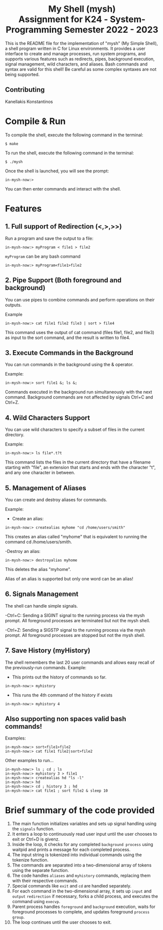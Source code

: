 # <div align="center"> My Shell (mysh)<br/> Assignment for Κ24 - System-Programming Semester 2022 - 2023

This is the README file for the implementation of "mysh" (My Simple Shell), a shell program written in C for Linux environments. It provides a user interface to create and manage processes, run system programs, and supports various features such as redirects, pipes, background execution, signal management, wild characters, and aliases. Bash commands and syntax are valid for this shell! Be careful as some complex syntaxes are not being supported.

## Contributing

Kanellakis Konstantinos

# Compile & Run

To compile the shell, execute the following command in the terminal:

`$ make`

To run the shell, execute the following command in the terminal:

`$ ./mysh`

Once the shell is launched, you will see the prompt:

`in-mysh-now:>`

You can then enter commands and interact with the shell.

# Features

## 1. Full support of Redirection (<,>,>>)

Run a program and save the output to a file:

```
in-mysh-now:> myProgram < file1 > file2
```

`myProgram` can be any bash command

```
in-mysh-now:> myProgram<file1>file2
```

## 2. Pipe Support (Both foreground and background)

You can use pipes to combine commands and perform operations on their outputs.

Example

```
in-mysh-now:> cat file1 file2 file3 | sort > file4
```

This command uses the output of cat command (files file1, file2, and file3) as input to the sort command, and the result is written to file4.

## 3. Execute Commands in the Background

You can run commands in the background using the & operator.

Example:

```
in-mysh-now:> sort file1 &; ls &;
```

Commands executed in the background run simultaneously with the next command. Background commands are not affected by signals Ctrl+C and Ctrl+Z.

## 4. Wild Characters Support

You can use wild characters to specify a subset of files in the current directory.

Example:

```
in-mysh-now:> ls file*.t?t
```

This command lists the files in the current directory that have a filename starting with "file", an extension that starts and ends with the character "t", and any one character in between.

## 5. Management of Aliases

You can create and destroy aliases for commands.

Example:

- Create an alias:

```
in-mysh-now:> createalias myhome "cd /home/users/smith"
```

This creates an alias called "myhome" that is equivalent to running the command cd /home/users/smith.

-Destroy an alias:

```
in-mysh-now:> destroyalias myhome
```

This deletes the alias "myhome".

Alias of an alias is supported but only one word can be an alias!

## 6. Signals Management

The shell can handle simple signals.

-Ctrl+C: Sending a SIGINT signal to the running process via the mysh prompt. All foreground processes are terminated but not the mysh shell.

-Ctrl+Z: Sending a SIGSTP signal to the running process via the mysh prompt. All foreground processes are stopped but not the mysh shell.

## 7. Save History (myHistory)

The shell remembers the last 20 user commands and allows easy recall of the previously-run commands.
Example:

- This prints out the history of commands so far.

```
in-mysh-now:> myhistory
```

- This runs the 4th command of the history if exists

```
in-mysh-now:> myhistory 4
```

## Also supporting non spaces valid bash commands!

Examples:

```
in-mysh-now:> sort<file1>file2
in-mysh-now:> cat file1 file2|sort>file2
```

Other examples to run...

```
in-mysh-now:> ls ; cd ; ls
in-mysh-now:> myhistory 3 > file1
in-mysh-now:> createalias hd "ls -l"
in-mysh-now:> hd
in-mysh-now:> cd ; history 3 ; hd
in-mysh-now:> cat file1 ; sort file2 & sleep 10
```

# Brief summary of the code provided

1. The main function initializes variables and sets up signal handling using the `signals` function.
2. It enters a loop to continuously read user input until the user chooses to exit or Ctrl+D is givenz.
3. Inside the loop, it checks for any completed `background process` using waitpid and prints a message for each completed process.
4. The input string is tokenized into individual commands using the tokenize function.
5. The commands are separated into a two-dimensional array of tokens using the separate function.
6. The code handles `aliases` and `myhistory` commands, replacing them with their respective commands.
7. Special commands like `exit` and `cd` are handled separately.
8. For each command in the two-dimensional array, it sets up `input` and `output` `redirection` if necessary, forks a child process, and executes the command using `execvp`.
9. Parent process handles `foreground` and `background` execution, waits for foreground processes to complete, and updates foreground `process group`.
10. The loop continues until the user chooses to exit.
